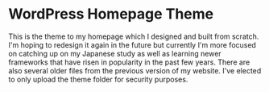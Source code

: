 # WordPress Homepage Theme

This is the theme to my homepage which I designed and built from scratch. I'm hoping to redesign it again in the future but currently
I'm more focused on catching up on my Japanese study as well as learning newer frameworks that have risen in popularity in the past
few years.
There are also several older files from the previous version of my website. I've elected to only upload the theme folder for security purposes.